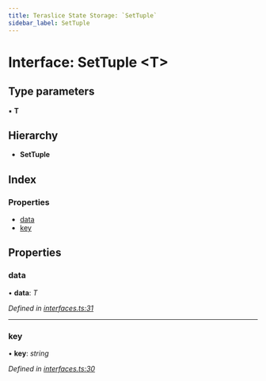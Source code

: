 ```yaml
---
title: Teraslice State Storage: `SetTuple`
sidebar_label: SetTuple
---
```


# Interface: SetTuple <**T**>

## Type parameters

▪ **T**

## Hierarchy

* **SetTuple**

## Index

### Properties

* [data](settuple.md#data)
* [key](settuple.md#key)

## Properties

###  data

• **data**: *T*

*Defined in [interfaces.ts:31](https://github.com/terascope/teraslice/blob/0ae31df4/packages/teraslice-state-storage/src/interfaces.ts#L31)*

___

###  key

• **key**: *string*

*Defined in [interfaces.ts:30](https://github.com/terascope/teraslice/blob/0ae31df4/packages/teraslice-state-storage/src/interfaces.ts#L30)*
